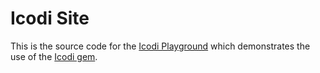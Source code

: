Icodi Site
==================================================

This is the source code for the [Icodi Playground][1] which demonstrates
the use of the [Icodi gem][2].

[1]: http://icodi.dannyb.co/sandbox
[2]: https://github.com/dannyben/icodi

